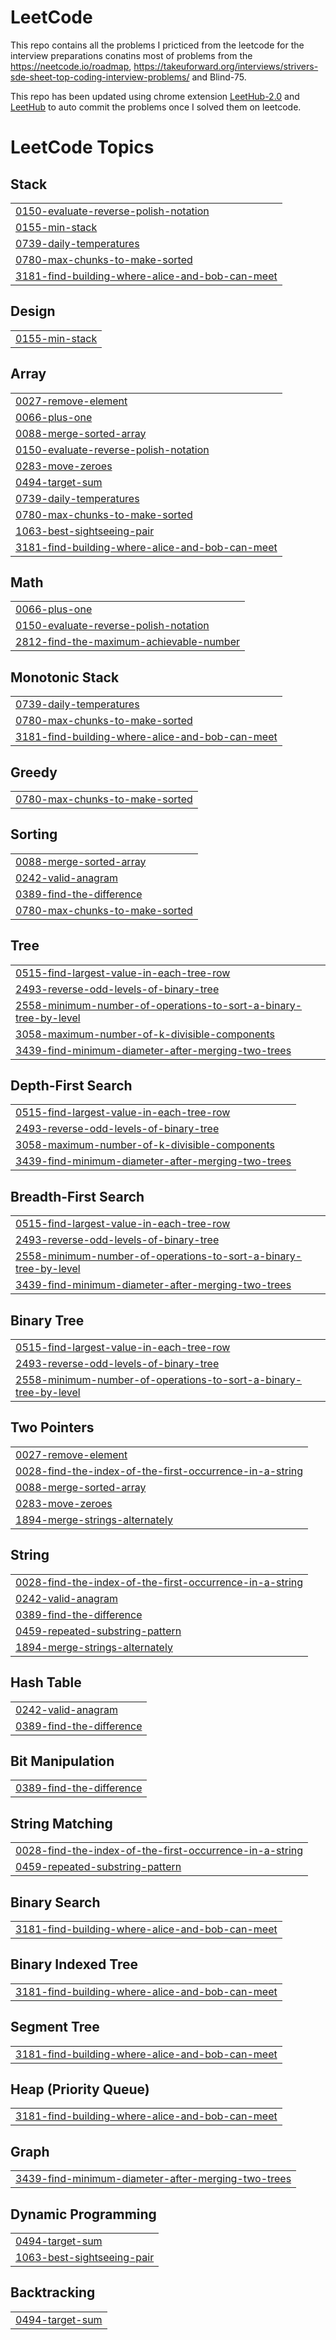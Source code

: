 # LeetCode
This repo contains all the problems I pricticed from the leetcode for the interview preparations conatins most of problems from the https://neetcode.io/roadmap, https://takeuforward.org/interviews/strivers-sde-sheet-top-coding-interview-problems/ and Blind-75.

This repo has been updated using chrome extension [LeetHub-2.0](https://chromewebstore.google.com/detail/leethub-v2/mhanfgfagplhgemhjfeolkkdidbakocm) and [LeetHub](https://chrome.google.com/webstore/detail/leethub/aciombdipochlnkbpcbgdpjffcfdbggi?hl=en) to auto commit the problems once I solved them on leetcode.

<!---LeetCode Topics Start-->
# LeetCode Topics
## Stack
|  |
| ------- |
| [0150-evaluate-reverse-polish-notation](https://github.com/vatsal30/LeetCode/tree/master/0150-evaluate-reverse-polish-notation) |
| [0155-min-stack](https://github.com/vatsal30/LeetCode/tree/master/0155-min-stack) |
| [0739-daily-temperatures](https://github.com/vatsal30/LeetCode/tree/master/0739-daily-temperatures) |
| [0780-max-chunks-to-make-sorted](https://github.com/vatsal30/LeetCode/tree/master/0780-max-chunks-to-make-sorted) |
| [3181-find-building-where-alice-and-bob-can-meet](https://github.com/vatsal30/LeetCode/tree/master/3181-find-building-where-alice-and-bob-can-meet) |
## Design
|  |
| ------- |
| [0155-min-stack](https://github.com/vatsal30/LeetCode/tree/master/0155-min-stack) |
## Array
|  |
| ------- |
| [0027-remove-element](https://github.com/vatsal30/LeetCode/tree/master/0027-remove-element) |
| [0066-plus-one](https://github.com/vatsal30/LeetCode/tree/master/0066-plus-one) |
| [0088-merge-sorted-array](https://github.com/vatsal30/LeetCode/tree/master/0088-merge-sorted-array) |
| [0150-evaluate-reverse-polish-notation](https://github.com/vatsal30/LeetCode/tree/master/0150-evaluate-reverse-polish-notation) |
| [0283-move-zeroes](https://github.com/vatsal30/LeetCode/tree/master/0283-move-zeroes) |
| [0494-target-sum](https://github.com/vatsal30/LeetCode/tree/master/0494-target-sum) |
| [0739-daily-temperatures](https://github.com/vatsal30/LeetCode/tree/master/0739-daily-temperatures) |
| [0780-max-chunks-to-make-sorted](https://github.com/vatsal30/LeetCode/tree/master/0780-max-chunks-to-make-sorted) |
| [1063-best-sightseeing-pair](https://github.com/vatsal30/LeetCode/tree/master/1063-best-sightseeing-pair) |
| [3181-find-building-where-alice-and-bob-can-meet](https://github.com/vatsal30/LeetCode/tree/master/3181-find-building-where-alice-and-bob-can-meet) |
## Math
|  |
| ------- |
| [0066-plus-one](https://github.com/vatsal30/LeetCode/tree/master/0066-plus-one) |
| [0150-evaluate-reverse-polish-notation](https://github.com/vatsal30/LeetCode/tree/master/0150-evaluate-reverse-polish-notation) |
| [2812-find-the-maximum-achievable-number](https://github.com/vatsal30/LeetCode/tree/master/2812-find-the-maximum-achievable-number) |
## Monotonic Stack
|  |
| ------- |
| [0739-daily-temperatures](https://github.com/vatsal30/LeetCode/tree/master/0739-daily-temperatures) |
| [0780-max-chunks-to-make-sorted](https://github.com/vatsal30/LeetCode/tree/master/0780-max-chunks-to-make-sorted) |
| [3181-find-building-where-alice-and-bob-can-meet](https://github.com/vatsal30/LeetCode/tree/master/3181-find-building-where-alice-and-bob-can-meet) |
## Greedy
|  |
| ------- |
| [0780-max-chunks-to-make-sorted](https://github.com/vatsal30/LeetCode/tree/master/0780-max-chunks-to-make-sorted) |
## Sorting
|  |
| ------- |
| [0088-merge-sorted-array](https://github.com/vatsal30/LeetCode/tree/master/0088-merge-sorted-array) |
| [0242-valid-anagram](https://github.com/vatsal30/LeetCode/tree/master/0242-valid-anagram) |
| [0389-find-the-difference](https://github.com/vatsal30/LeetCode/tree/master/0389-find-the-difference) |
| [0780-max-chunks-to-make-sorted](https://github.com/vatsal30/LeetCode/tree/master/0780-max-chunks-to-make-sorted) |
## Tree
|  |
| ------- |
| [0515-find-largest-value-in-each-tree-row](https://github.com/vatsal30/LeetCode/tree/master/0515-find-largest-value-in-each-tree-row) |
| [2493-reverse-odd-levels-of-binary-tree](https://github.com/vatsal30/LeetCode/tree/master/2493-reverse-odd-levels-of-binary-tree) |
| [2558-minimum-number-of-operations-to-sort-a-binary-tree-by-level](https://github.com/vatsal30/LeetCode/tree/master/2558-minimum-number-of-operations-to-sort-a-binary-tree-by-level) |
| [3058-maximum-number-of-k-divisible-components](https://github.com/vatsal30/LeetCode/tree/master/3058-maximum-number-of-k-divisible-components) |
| [3439-find-minimum-diameter-after-merging-two-trees](https://github.com/vatsal30/LeetCode/tree/master/3439-find-minimum-diameter-after-merging-two-trees) |
## Depth-First Search
|  |
| ------- |
| [0515-find-largest-value-in-each-tree-row](https://github.com/vatsal30/LeetCode/tree/master/0515-find-largest-value-in-each-tree-row) |
| [2493-reverse-odd-levels-of-binary-tree](https://github.com/vatsal30/LeetCode/tree/master/2493-reverse-odd-levels-of-binary-tree) |
| [3058-maximum-number-of-k-divisible-components](https://github.com/vatsal30/LeetCode/tree/master/3058-maximum-number-of-k-divisible-components) |
| [3439-find-minimum-diameter-after-merging-two-trees](https://github.com/vatsal30/LeetCode/tree/master/3439-find-minimum-diameter-after-merging-two-trees) |
## Breadth-First Search
|  |
| ------- |
| [0515-find-largest-value-in-each-tree-row](https://github.com/vatsal30/LeetCode/tree/master/0515-find-largest-value-in-each-tree-row) |
| [2493-reverse-odd-levels-of-binary-tree](https://github.com/vatsal30/LeetCode/tree/master/2493-reverse-odd-levels-of-binary-tree) |
| [2558-minimum-number-of-operations-to-sort-a-binary-tree-by-level](https://github.com/vatsal30/LeetCode/tree/master/2558-minimum-number-of-operations-to-sort-a-binary-tree-by-level) |
| [3439-find-minimum-diameter-after-merging-two-trees](https://github.com/vatsal30/LeetCode/tree/master/3439-find-minimum-diameter-after-merging-two-trees) |
## Binary Tree
|  |
| ------- |
| [0515-find-largest-value-in-each-tree-row](https://github.com/vatsal30/LeetCode/tree/master/0515-find-largest-value-in-each-tree-row) |
| [2493-reverse-odd-levels-of-binary-tree](https://github.com/vatsal30/LeetCode/tree/master/2493-reverse-odd-levels-of-binary-tree) |
| [2558-minimum-number-of-operations-to-sort-a-binary-tree-by-level](https://github.com/vatsal30/LeetCode/tree/master/2558-minimum-number-of-operations-to-sort-a-binary-tree-by-level) |
## Two Pointers
|  |
| ------- |
| [0027-remove-element](https://github.com/vatsal30/LeetCode/tree/master/0027-remove-element) |
| [0028-find-the-index-of-the-first-occurrence-in-a-string](https://github.com/vatsal30/LeetCode/tree/master/0028-find-the-index-of-the-first-occurrence-in-a-string) |
| [0088-merge-sorted-array](https://github.com/vatsal30/LeetCode/tree/master/0088-merge-sorted-array) |
| [0283-move-zeroes](https://github.com/vatsal30/LeetCode/tree/master/0283-move-zeroes) |
| [1894-merge-strings-alternately](https://github.com/vatsal30/LeetCode/tree/master/1894-merge-strings-alternately) |
## String
|  |
| ------- |
| [0028-find-the-index-of-the-first-occurrence-in-a-string](https://github.com/vatsal30/LeetCode/tree/master/0028-find-the-index-of-the-first-occurrence-in-a-string) |
| [0242-valid-anagram](https://github.com/vatsal30/LeetCode/tree/master/0242-valid-anagram) |
| [0389-find-the-difference](https://github.com/vatsal30/LeetCode/tree/master/0389-find-the-difference) |
| [0459-repeated-substring-pattern](https://github.com/vatsal30/LeetCode/tree/master/0459-repeated-substring-pattern) |
| [1894-merge-strings-alternately](https://github.com/vatsal30/LeetCode/tree/master/1894-merge-strings-alternately) |
## Hash Table
|  |
| ------- |
| [0242-valid-anagram](https://github.com/vatsal30/LeetCode/tree/master/0242-valid-anagram) |
| [0389-find-the-difference](https://github.com/vatsal30/LeetCode/tree/master/0389-find-the-difference) |
## Bit Manipulation
|  |
| ------- |
| [0389-find-the-difference](https://github.com/vatsal30/LeetCode/tree/master/0389-find-the-difference) |
## String Matching
|  |
| ------- |
| [0028-find-the-index-of-the-first-occurrence-in-a-string](https://github.com/vatsal30/LeetCode/tree/master/0028-find-the-index-of-the-first-occurrence-in-a-string) |
| [0459-repeated-substring-pattern](https://github.com/vatsal30/LeetCode/tree/master/0459-repeated-substring-pattern) |
## Binary Search
|  |
| ------- |
| [3181-find-building-where-alice-and-bob-can-meet](https://github.com/vatsal30/LeetCode/tree/master/3181-find-building-where-alice-and-bob-can-meet) |
## Binary Indexed Tree
|  |
| ------- |
| [3181-find-building-where-alice-and-bob-can-meet](https://github.com/vatsal30/LeetCode/tree/master/3181-find-building-where-alice-and-bob-can-meet) |
## Segment Tree
|  |
| ------- |
| [3181-find-building-where-alice-and-bob-can-meet](https://github.com/vatsal30/LeetCode/tree/master/3181-find-building-where-alice-and-bob-can-meet) |
## Heap (Priority Queue)
|  |
| ------- |
| [3181-find-building-where-alice-and-bob-can-meet](https://github.com/vatsal30/LeetCode/tree/master/3181-find-building-where-alice-and-bob-can-meet) |
## Graph
|  |
| ------- |
| [3439-find-minimum-diameter-after-merging-two-trees](https://github.com/vatsal30/LeetCode/tree/master/3439-find-minimum-diameter-after-merging-two-trees) |
## Dynamic Programming
|  |
| ------- |
| [0494-target-sum](https://github.com/vatsal30/LeetCode/tree/master/0494-target-sum) |
| [1063-best-sightseeing-pair](https://github.com/vatsal30/LeetCode/tree/master/1063-best-sightseeing-pair) |
## Backtracking
|  |
| ------- |
| [0494-target-sum](https://github.com/vatsal30/LeetCode/tree/master/0494-target-sum) |
<!---LeetCode Topics End-->
